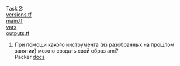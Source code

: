 Task 2: \
[versions.tf](hw11/versions.tf) \
[main.tf](hw11/main.tf) \
[vars](hw11/terraform.tfvars) \
[outputs.tf](hw11/outputs.tf)

1. При помощи какого инструмента (из разобранных на прошлом занятии) можно создать свой образ ami? \
   Packer [docs](https://learn.hashicorp.com/tutorials/packer/aws-get-started-build-image?in=packer/aws-get-started)